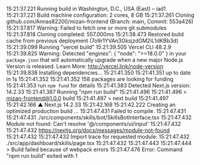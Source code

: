 15:21:37.221 Running build in Washington, D.C., USA (East) – iad1
15:21:37.221 Build machine configuration: 2 cores, 8 GB
15:21:37.261 Cloning github.com/Annas82200/mizan-frontend (Branch: main, Commit: 553a426)
15:21:37.817 Warning: Failed to fetch one or more git submodules
15:21:37.818 Cloning completed: 557.000ms
15:21:38.473 Restored build cache from previous deployment (7o9r1YVAn3GksjzdGM2iL1dKBb3d)
15:21:39.099 Running "vercel build"
15:21:39.505 Vercel CLI 48.2.9
15:21:39.825 Warning: Detected "engines": { "node": ">=18.0.0" } in your `package.json` that will automatically upgrade when a new major Node.js Version is released. Learn More: http://vercel.link/node-version
15:21:39.838 Installing dependencies...
15:21:41.350 
15:21:41.351 up to date in 1s
15:21:41.352 
15:21:41.352 158 packages are looking for funding
15:21:41.353   run `npm fund` for details
15:21:41.383 Detected Next.js version: 14.2.33
15:21:41.387 Running "npm run build"
15:21:41.496 
15:21:41.496 > mizan-frontend@1.0.0 build
15:21:41.497 > next build
15:21:41.497 
15:21:42.166   ▲ Next.js 14.2.33
15:21:42.168 
15:21:42.222    Creating an optimized production build ...
15:21:47.431 Failed to compile.
15:21:47.431 
15:21:47.431 ./src/components/skills/bot/SkillsBotInterface.tsx
15:21:47.432 Module not found: Can't resolve '@/components/ui/input'
15:21:47.432 
15:21:47.432 https://nextjs.org/docs/messages/module-not-found
15:21:47.432 
15:21:47.432 Import trace for requested module:
15:21:47.432 ./src/app/dashboard/skills/page.tsx
15:21:47.432 
15:21:47.443 
15:21:47.444 > Build failed because of webpack errors
15:21:47.476 Error: Command "npm run build" exited with 1